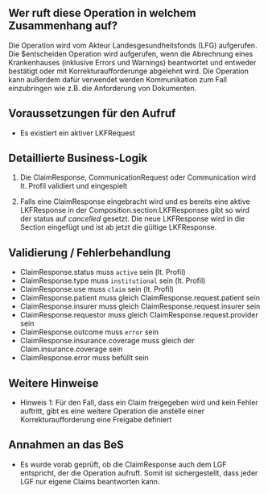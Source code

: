 ## Wer ruft diese Operation in welchem Zusammenhang auf?

Die Operation wird vom Akteur Landesgesundheitsfonds (LFG) aufgerufen. Die $entscheiden Operation wird aufgerufen, wenn die Abrechnung eines Krankenhauses (inklusive Errors und Warnings) beantwortet und entweder bestätigt oder mit Korrekturaufforderunge abgelehnt wird. Die Operation kann außerdem dafür verwendet werden Kommunikation zum Fall einzubringen wie z.B. die Anforderung von Dokumenten. 

## Voraussetzungen für den Aufruf

* Es existiert ein aktiver LKFRequest

## Detaillierte Business-Logik

1. Die ClaimResponse, CommunicationRequest oder Communication wird lt. Profil validiert und eingespielt

2. Falls eine ClaimResponse eingebracht wird und es bereits eine aktive LKFResponse in der Composition.section:LKFResponses gibt so wird der status auf *cancelled* gesetzt. Die neue LKFResponse wird in die Section eingefügt und ist ab jetzt die gültige LKFResponse.

## Validierung / Fehlerbehandlung

* ClaimResponse.status muss `active` sein (lt. Profil)
* ClaimResponse.type muss `institutional` sein (lt. Profil)
* ClaimResponse.use muss `claim` sein (lt. Profil)
* ClaimResponse.patient muss gleich ClaimResponse.request.patient sein
* ClaimResponse.insurer muss gleich ClaimResponse.request.insurer sein
* ClaimResponse.requestor muss gleich ClaimResponse.request.provider sein
* ClaimResponse.outcome muss `error` sein
* ClaimResponse.insurance.coverage muss gleich der Claim.insurance.coverage sein
* ClaimResponse.error muss befüllt sein

## Weitere Hinweise

* Hinweis 1: Für den Fall, dass ein Claim freigegeben wird und kein Fehler auftritt, gibt es eine weitere Operation die anstelle einer Korrekturaufforderung eine Freigabe definiert

## Annahmen an das BeS
* Es wurde vorab geprüft, ob die ClaimResponse auch dem LGF entspricht, der die Operation aufruft. Somit ist sichergestellt, dass jeder LGF nur eigene Claims beantworten kann.
